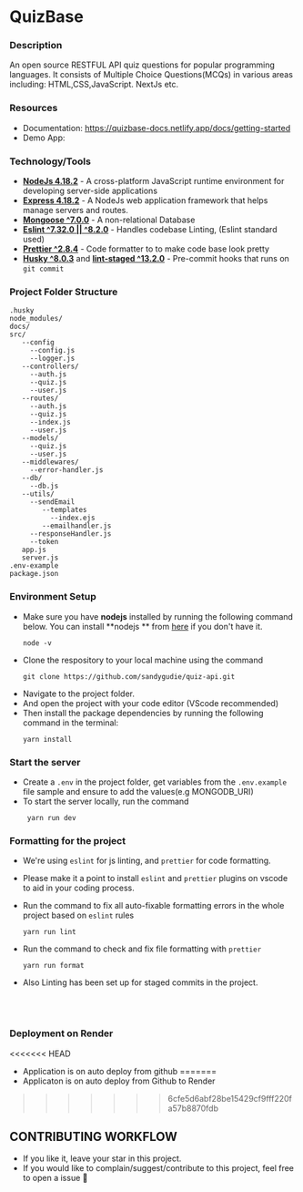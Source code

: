 # QuizBase

### Description

An open source RESTFUL API quiz questions for popular programming languages. It consists of Multiple Choice Questions(MCQs) in various areas including: HTML,CSS,JavaScript. NextJs etc.

### Resources
- Documentation: https://quizbase-docs.netlify.app/docs/getting-started
- Demo App: 

### Technology/Tools

- [**NodeJs 4.18.2**](https://nodejs.org/en/) - A cross-platform JavaScript runtime environment for developing server-side applications
- [**Express 4.18.2**](https://expressjs.com/) - A NodeJs web application framework that helps manage servers and routes.
- [**Mongoose ^7.0.0**](https://www.mongodb.com/) - A non-relational Database
- [**Eslint ^7.32.0 || ^8.2.0**](https://eslint.org/) - Handles codebase Linting, (Eslint standard used)
- [**Prettier ^2.8.4**](https://prettier.io/) - Code formatter to to make code base look pretty
- [**Husky ^8.0.3**](https://github.com/typicode/husky) and [**lint-staged ^13.2.0**](https://github.com/okonet/lint-staged) - Pre-commit hooks that runs on `git commit`

### Project Folder Structure

```
.husky
node_modules/
docs/
src/
   --config
     --config.js
     --logger.js
   --controllers/
     --auth.js
     --quiz.js
     --user.js
   --routes/
     --auth.js
     --quiz.js
     --index.js
     --user.js
   --models/
     --quiz.js
     --user.js
   --middlewares/
     --error-handler.js
   --db/
     --db.js
   --utils/
     --sendEmail
        --templates
          --index.ejs
        --emailhandler.js
     --responseHandler.js
     --token
   app.js
   server.js
.env-example
package.json
```

### Environment Setup

- Make sure you have **nodejs** installed by running the following command below. You can install **nodejs ** from [here](https://nodejs.org/en/download/) if you don't have it.
  ```
  node -v
  ```
- Clone the respository to your local machine using the command
  ```
  git clone https://github.com/sandygudie/quiz-api.git
  ```
- Navigate to the project folder.
- And open the project with your code editor (VScode recommended)
- Then install the package dependencies by running the following command in the terminal:
  ```
  yarn install
  ```

### Start the server

- Create a `.env` in the project folder, get variables from the `.env.example` file sample and ensure to add the values(e.g MONGODB_URI)
- To start the server locally, run the command
  ```
   yarn run dev
  ```

### Formatting for the project

- We're using `eslint` for js linting, and `prettier` for code formatting.
- Please make it a point to install `eslint` and `prettier` plugins on vscode to aid in your coding process.
- Run the command to fix all auto-fixable formatting errors in the whole project based on `eslint` rules
  ```
  yarn run lint
  ```
- Run the command to check and fix file formatting with `prettier`
  ```
  yarn run format
  ```
- Also Linting has been set up for staged commits in the project.

  <br/>
  <br/>

### Deployment on Render
<<<<<<< HEAD
- Application is on auto deploy from github
=======
- Applicaton is on auto deploy from Github to Render
>>>>>>> 6cfe5d6abf28be15429cf9fff220fa57b8870fdb

## CONTRIBUTING WORKFLOW

- If you like it, leave your star in this project.
- If you would like to complain/suggest/contribute to this project, feel free to open a issue :heart_decoration:
